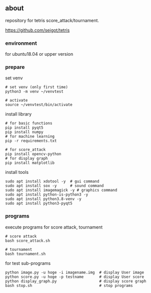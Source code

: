 ## about

repository for tetris score_attack/tournament.

https://github.com/seigot/tetris

### environment

for ubuntu18.04 or upper version

### prepare

set venv

```
# set venv (only first time)
python3 -m venv ~/venvtest

# activate
source ~/venvtest/bin/activate
```

install library

```
# for basic functions
pip install pyqt5
pip install numpy
# for machine learning
pip -r requirements.txt

# for score_attack
pip install opencv-python
# for display graph
pip install matplotlib
```

install tools

```
sudo apt install xdotool -y  # gui command
sudo apt install sox -y      # sound command
sudo apt install imagemagick -y # graphics command
sudo apt install python-is-python3 -y
sudo apt install python3.8-venv -y
sudo apt install python3-pyqt5 
```

### programs

execute programs for score attack, tournament

```
# score attack
bash score_attack.sh

# tournament
bash tournament.sh
```

for test sub-programs

```
python image.py -u hoge -i imagename.img  # display User image
python score.py -u hoge -p testname       # display User score
python display_graph.py                   # display score graph
bash stop.sh                              # stop programs
```
